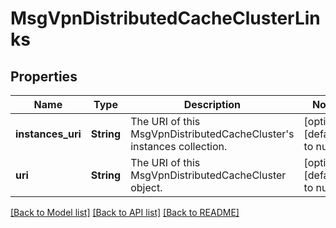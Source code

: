 # MsgVpnDistributedCacheClusterLinks

## Properties
Name | Type | Description | Notes
------------ | ------------- | ------------- | -------------
**instances_uri** | **String** | The URI of this MsgVpnDistributedCacheCluster&#39;s instances collection. | [optional] [default to null]
**uri** | **String** | The URI of this MsgVpnDistributedCacheCluster object. | [optional] [default to null]

[[Back to Model list]](../README.md#documentation-for-models) [[Back to API list]](../README.md#documentation-for-api-endpoints) [[Back to README]](../README.md)


